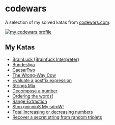 # codewars
A selection of my solved katas from [codewars.com](https://www.codewars.com/users/mattes).

[![my codewars profile](https://www.codewars.com/users/mattes/badges/large)](https://www.codewars.com/users/mattes)

## My Katas

- [BrainLuck (Brainfuck Interpreter)](BrainLuck.md)
- [Bundesliga](Bundesliga.md)
- [CaesarTwo](CaesarTwo.md)
- [The Wrong-Way Cow](Dinglemouse.md)
- [Evaluate a postfix expression](Evaluator.md)
- [Strings Mix](Mixing.md)
- [Decompose a number](NbInSum.md)
- [Ordering the words!](Ordering.md)
- [Range Extraction](RangeExtraction.md)
- [Stop gninnipS My sdroW!](SpinWords.md)
- [Total increasing or decreasing numbers](TotalIncreasingOrDecreasingNumbers.md)
- [Recover a secret string from random triplets](SecretDetective.md)
